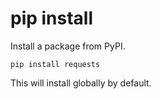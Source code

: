 # pip install

Install a package from PyPI.

	pip install requests

This will install globally by default.
